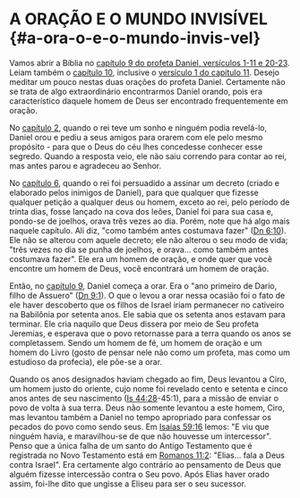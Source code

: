 # A ORAÇÃO E O MUNDO INVISÍVEL {#a-ora-o-e-o-mundo-invis-vel}

Vamos abrir a Bíblia no [capítulo 9 do profeta Daniel, versículos 1-11 e 20-23](http://bibliaonline.com.br/acf/dn/9/1-11,20-23). Leiam também o [capítulo 10](http://bibliaonline.com.br/acf/dn/10), inclusive o [versículo 1 do capítulo 11](http://bibliaonline.com.br/acf/dn/11/1). Desejo meditar um pouco nestas duas orações do profeta Daniel. Certamente não se trata de algo extraordinário encontrarmos Daniel orando, pois era característico daquele homem de Deus ser encontrado frequentemente em oração.

No [capítulo 2](http://bibliaonline.com.br/acf/dn/2), quando o rei teve um sonho e ninguém podia revelá-lo, Daniel orou e pediu a seus amigos para orarem com ele pelo mesmo propósito - para que o Deus do céu lhes concedesse conhecer esse segredo. Quando a resposta veio, ele não saiu correndo para contar ao rei, mas antes parou e agradeceu ao Senhor.

No [capítulo 6](http://bibliaonline.com.br/acf/dn/6), quando o rei foi persuadido a assinar um decreto (criado e elaborado pelos inimigos de Daniel), para que qualquer que fizesse qualquer petição a qualquer deus ou homem, exceto ao rei, pelo período de trinta dias, fosse lançado na cova dos leões, Daniel foi para sua casa e, pondo-se de joelhos, orava três vezes ao dia. Porém, note que há algo mais naquele capítulo. Ali diz, &quot;como também antes costumava fazer&quot; ([Dn 6:10](http://bibliaonline.com.br/acf/dn/6/10)). Ele não se alterou com aquele decreto; ele não alterou o seu modo de vida; &quot;três vezes no dia se punha de joelhos, e orava... como também antes costumava fazer&quot;. Ele era um homem de oração, e onde quer que você encontre um homem de Deus, você encontrará um homem de oração.

Então, no [capítulo 9](http://bibliaonline.com.br/acf/dn/9), Daniel começa a orar. Era o &quot;ano primeiro de Dario, filho de Assuero&quot; ([Dn 9:1](http://bibliaonline.com.br/acf/dn/9/1)). O que o levou a orar nessa ocasião foi o fato de ele haver descoberto que os filhos de Israel iriam permanecer no cativeiro na Babilônia por setenta anos. Ele sabia que os setenta anos estavam para terminar. Ele cria naquilo que Deus dissera por meio de Seu profeta Jeremias, e esperava que o povo retornasse para a terra quando os anos se completassem. Sendo um homem de fé, um homem de oração e um homem do Livro (gosto de pensar nele não como um profeta, mas como um estudioso da profecia), ele põe-se a orar.

Quando os anos designados haviam chegado ao fim, Deus levantou a Ciro, um homem justo do oriente, cujo nome foi revelado cento e setenta e cinco anos antes de seu nascimento ([Is 44:28](http://bibliaonline.com.br/acf/is/44/28)-45:1), para a missão de enviar o povo de volta à sua terra. Deus não somente levantou a este homem, Ciro, mas levantou também a Daniel no tempo apropriado para confessar os pecados do povo como sendo seus. Em [Isaías 59:16](http://bibliaonline.com.br/acf/is/59/16) lemos: &quot;E viu que ninguém havia, e maravilhou-se de que não houvesse um intercessor&quot;. Penso que a única falha de um santo do Antigo Testamento que é registrada no Novo Testamento está em [Romanos 11:2](http://bibliaonline.com.br/acf/rm/11/2): &quot;Elias... fala a Deus contra Israel&quot;. Era certamente algo contrário ao pensamento de Deus que alguém fizesse intercessão contra o Seu povo. Após Elias haver orado assim, foi-lhe dito que ungisse a Eliseu para ser o seu sucessor.